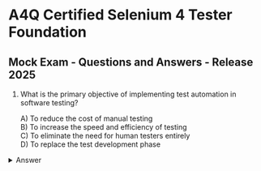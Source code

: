 # A4Q Certified Selenium 4 Tester Foundation

## Mock Exam - Questions and Answers - Release 2025

1. What is the primary objective of implementing test automation in software testing?

   A) To reduce the cost of manual testing  
   B) To increase the speed and efficiency of testing  
   C) To eliminate the need for human testers entirely  
   D) To replace the test development phase

<details>
  <summary>Answer</summary>
  
  **B**
  
</details>
